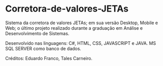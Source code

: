 # Corretora-de-valores-JETAs
Sistema da corretora de valores JETAs; em sua versão Desktop, Mobile e Web; o último projeto realizado durante a graduação em Análise e Desenvolvimento de Sistemas.

Desenvolvido nas linguagens: C#, HTML, CSS, JAVASCRIPT e JAVA. MS SQL SERVER como banco de dados.

Créditos: Eduardo Franco, Tales Carneiro.
